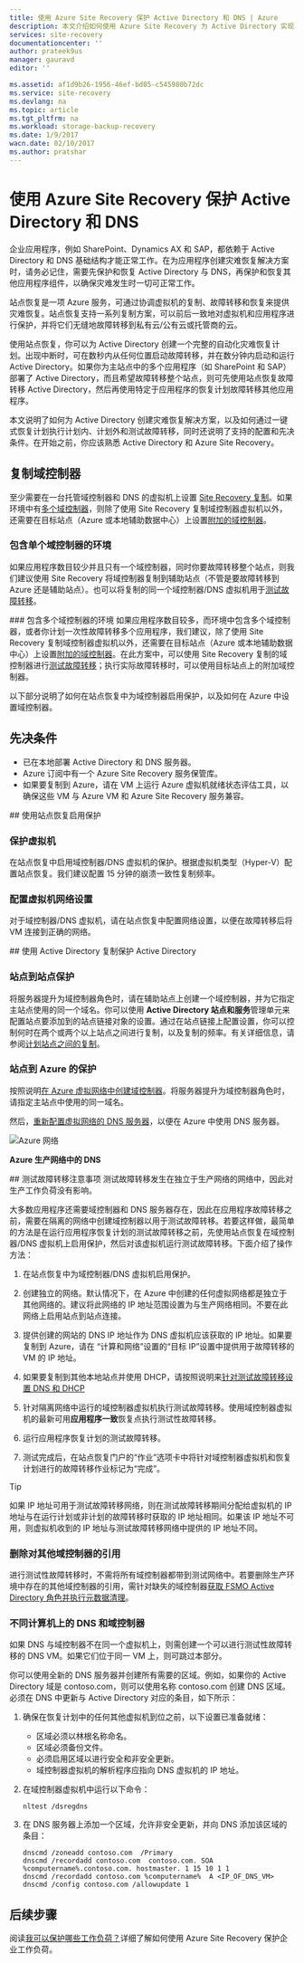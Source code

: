 ```yaml
---
title: 使用 Azure Site Recovery 保护 Active Directory 和 DNS | Azure
description: 本文介绍如何使用 Azure Site Recovery 为 Active Directory 实现灾难恢复解决方案。
services: site-recovery
documentationcenter: ''
author: prateek9us
manager: gauravd
editor: ''

ms.assetid: af1d9b26-1956-46ef-bd05-c545980b72dc
ms.service: site-recovery
ms.devlang: na
ms.topic: article
ms.tgt_pltfrm: na
ms.workload: storage-backup-recovery
ms.date: 1/9/2017
wacn.date: 02/10/2017
ms.author: pratshar
---
```


# 使用 Azure Site Recovery 保护 Active Directory 和 DNS
企业应用程序，例如 SharePoint、Dynamics AX 和 SAP，都依赖于 Active Directory 和 DNS 基础结构才能正常工作。在为应用程序创建灾难恢复解决方案时，请务必记住，需要先保护和恢复 Active Directory 与 DNS，再保护和恢复其他应用程序组件，以确保灾难发生时一切可正常工作。

站点恢复是一项 Azure 服务，可通过协调虚拟机的复制、故障转移和恢复来提供灾难恢复。站点恢复支持一系列复制方案，可以前后一致地对虚拟机和应用程序进行保护，并将它们无缝地故障转移到私有云/公有云或托管商的云。

使用站点恢复，你可以为 Active Directory 创建一个完整的自动化灾难恢复计划。出现中断时，可在数秒内从任何位置启动故障转移，并在数分钟内启动和运行 Active Directory。如果你为主站点中的多个应用程序（如 SharePoint 和 SAP）部署了 Active Directory，而且希望故障转移整个站点，则可先使用站点恢复故障转移 Active Directory，然后再使用特定于应用程序的恢复计划故障转移其他应用程序。

本文说明了如何为 Active Directory 创建灾难恢复解决方案，以及如何通过一键式恢复计划执行计划内、计划外和测试故障转移，同时还说明了支持的配置和先决条件。在开始之前，你应该熟悉 Active Directory 和 Azure Site Recovery。

## 复制域控制器

至少需要在一台托管域控制器和 DNS 的虚拟机上设置 [Site Recovery 复制](#enable-protection-using-site-recovery)。如果环境中有[多个域控制器](#environment-with-multiple-domain-controllers)，则除了使用 Site Recovery 复制域控制器虚拟机以外，还需要在目标站点（Azure 或本地辅助数据中心）上设置[附加的域控制器](#protect-active-directory-with-active-directory-replication)。

### 包含单个域控制器的环境
如果应用程序数目较少并且只有一个域控制器，同时你要故障转移整个站点，则我们建议使用 Site Recovery 将域控制器复制到辅助站点（不管是要故障转移到 Azure 还是辅助站点）。也可以将复制的同一个域控制器/DNS 虚拟机用于[测试故障转移](#test-failover-considerations)。

###<a name="environment-with-multiple-domain-controllers"></a> 包含多个域控制器的环境
如果应用程序数目较多，而环境中包含多个域控制器，或者你计划一次性故障转移多个应用程序，我们建议，除了使用 Site Recovery 复制域控制器虚拟机以外，还需要在目标站点（Azure 或本地辅助数据中心）上设置[附加的域控制器](#protect-active-directory-with-active-directory-replication)。在此方案中，可以使用 Site Recovery 复制的域控制器进行[测试故障转移](#test-failover-considerations)；执行实际故障转移时，可以使用目标站点上的附加域控制器。

以下部分说明了如何在站点恢复中为域控制器启用保护，以及如何在 Azure 中设置域控制器。

## 先决条件
- 已在本地部署 Active Directory 和 DNS 服务器。
- Azure 订阅中有一个 Azure Site Recovery 服务保管库。
- 如果要复制到 Azure，请在 VM 上运行 Azure 虚拟机就绪状态评估工具，以确保这些 VM 与 Azure VM 和 Azure Site Recovery 服务兼容。

##<a name="enable-protection-using-site-recovery"></a> 使用站点恢复启用保护
### 保护虚拟机
在站点恢复中启用域控制器/DNS 虚拟机的保护。根据虚拟机类型（Hyper-V）配置站点恢复。我们建议配置 15 分钟的崩溃一致性复制频率。

### 配置虚拟机网络设置
对于域控制器/DNS 虚拟机，请在站点恢复中配置网络设置，以便在故障转移后将 VM 连接到正确的网络。

##<a name="protect-active-directory-with-active-directory-replication"></a> 使用 Active Directory 复制保护 Active Directory
### 站点到站点保护
将服务器提升为域控制器角色时，请在辅助站点上创建一个域控制器，并为它指定主站点使用的同一个域名。你可以使用 **Active Directory 站点和服务**管理单元来配置站点要添加到的站点链接对象的设置。通过在站点链接上配置设置，你可以控制何时在两个或两个以上站点之间进行复制，以及复制的频率。有关详细信息，请参阅[计划站点之间的复制](https://technet.microsoft.com/zh-cn/library/cc731862.aspx)。

### 站点到 Azure 的保护
按照说明[在 Azure 虚拟网络中创建域控制器](../active-directory/active-directory-install-replica-active-directory-domain-controller.md)。将服务器提升为域控制器角色时，请指定主站点中使用的同一域名。

然后，[重新配置虚拟网络的 DNS 服务器](../active-directory/active-directory-install-replica-active-directory-domain-controller.md#reconfigure-dns-server-for-the-virtual-network)，以便在 Azure 中使用 DNS 服务器。

![Azure 网络](./media/site-recovery-active-directory/azure-network.png)  

**Azure 生产网络中的 DNS**

##<a name="test-failover-considerations"></a> 测试故障转移注意事项
测试故障转移发生在独立于生产网络的网络中，因此对生产工作负荷没有影响。

大多数应用程序还需要域控制器和 DNS 服务器存在，因此在应用程序故障转移之前，需要在隔离的网络中创建域控制器以用于测试故障转移。若要这样做，最简单的方法是在运行应用程序恢复计划的测试故障转移之前，先使用站点恢复在域控制器/DNS 虚拟机上启用保护，然后对该虚拟机运行测试故障转移。下面介绍了操作方法：

1. 在站点恢复中为域控制器/DNS 虚拟机启用保护。
2. 创建独立的网络。默认情况下，在 Azure 中创建的任何虚拟网络都是独立于其他网络的。建议将此网络的 IP 地址范围设置为与生产网络相同。不要在此网络上启用站点到站点连接。
3. 提供创建的网站的 DNS IP 地址作为 DNS 虚拟机应该获取的 IP 地址。如果要复制到 Azure，请在 “计算和网络”设置的“目标 IP”设置中提供用于故障转移的 VM 的 IP 地址。

1. 如果要复制到其他本地站点并使用 DHCP，请按照说明来[针对测试故障转移设置 DNS 和 DHCP](./site-recovery-test-failover-vmm-to-vmm.md#prepare-dhcp)
1. 针对隔离网络中运行的域控制器虚拟机执行测试故障转移。使用域控制器虚拟机的最新可用**应用程序一致**恢复点执行测试性故障转移。
1. 运行应用程序恢复计划的测试故障转移。
1. 测试完成后，在站点恢复门户的“作业”选项卡中将针对域控制器虚拟机和恢复计划进行的故障转移作业标记为“完成”。 

> [!TIP]
如果 IP 地址可用于测试故障转移网络，则在测试故障转移期间分配给虚拟机的 IP 地址与在运行计划或非计划的故障转移时获取的 IP 地址相同。如果该 IP 地址不可用，则虚拟机收到的 IP 地址与测试故障转移网络中提供的 IP 地址不同。
> 
> 

### 删除对其他域控制器的引用
进行测试性故障转移时，不需将所有域控制器都带到测试网络中。若要删除生产环境中存在的其他域控制器的引用，需针对缺失的域控制器[获取 FSMO Active Directory 角色并执行元数据清理](https://support.microsoft.com/zh-cn/kb/255504)。

### 不同计算机上的 DNS 和域控制器
如果 DNS 与域控制器不在同一个虚拟机上，则需创建一个可以进行测试性故障转移的 DNS VM。如果它们位于同一 VM 上，则可跳过本部分。

你可以使用全新的 DNS 服务器并创建所有需要的区域。例如，如果你的 Active Directory 域是 contoso.com，则可以使用名称 contoso.com 创建 DNS 区域。必须在 DNS 中更新与 Active Directory 对应的条目，如下所示：

1. 确保在恢复计划中的任何其他虚拟机到位之前，以下设置已准备就绪：

   * 区域必须以林根名称命名。
   * 区域必须备份文件。
   * 必须启用区域以进行安全和非安全更新。
   * 域控制器虚拟机的解析程序应指向 DNS 虚拟机的 IP 地址。
2. 在域控制器虚拟机中运行以下命令：

    `nltest /dsregdns`

3. 在 DNS 服务器上添加一个区域，允许非安全更新，并向 DNS 添加该区域的条目：

    ```
    dnscmd /zoneadd contoso.com  /Primary
    dnscmd /recordadd contoso.com  contoso.com. SOA %computername%.contoso.com. hostmaster. 1 15 10 1 1
    dnscmd /recordadd contoso.com %computername%  A <IP_OF_DNS_VM>
    dnscmd /config contoso.com /allowupdate 1
    ```

## 后续步骤
阅读[我可以保护哪些工作负荷？](./site-recovery-workload.md)详细了解如何使用 Azure Site Recovery 保护企业工作负荷。

<!---HONumber=Mooncake_0206_2017-->
<!--Update_Description:--add "复制域控制器" section; update steps for "测试故障转移注意事项"; add one tip>